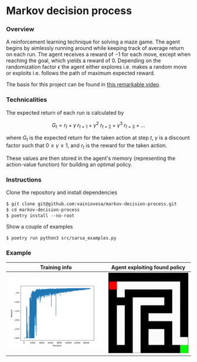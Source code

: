 # Markov decision process

### Overview
A reinforcement learning technique for solving a maze game. The agent begins by aimlessly running around while keeping track of average return on each run.
The agent receives a reward of $-1$ for each move, except when reaching the goal, which yields a reward of $0$. Depending on the randomization factor $\epsilon$ the
agent either explores i.e. makes a random move or exploits i.e. follows the path of maximum expected reward.

The basis for this project can be found in [this remarkable video](https://www.youtube.com/watch?v=VnpRp7ZglfA&t=1709s).

### Technicalities
The expected return of each run is calculated by
```math
G_t=r_t+\gamma\;r_{t+1}+\gamma^2\;r_{t+2}+\gamma^3\;r_{t+3}+\dots
```
where $G_t$ is the expected return for the taken action at step $t$, $\gamma$ is a discount factor such that $0\le\gamma\le1$,
and $r_t$ is the reward for the taken action.

These values are then stored in the agent's memory (representing the action-value function) for building an optimal policy.

### Instructions
Clone the repository and install dependencies
```console
$ git clone git@github.com:vainiovesa/markov-decision-process.git
$ cd markov-decision-process
$ poetry install --no-root
```
Show a couple of examples
```console
$ poetry run python3 src/sarsa_examples.py
```

### Example
Training info                               | Agent exploiting found policy
:------------------------------------------:|:-------------------------------------:
![Example info](resources/example_info.png) | ![Example gif](resources/example.gif)
